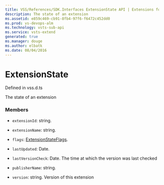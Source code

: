 ```yaml
---
title: VSS/References/SDK.Interfaces ExtensionState API | Extensions for Visual Studio Team Services
description: The state of an extension
ms.assetid: e859c469-cb91-8fb4-97f6-f6472c452dd0
ms.prod: vs-devops-alm
ms.technology: vsts-sub-api
ms.service: vsts-extend
generated: true
ms.manager: douge
ms.author: elbatk
ms.date: 08/04/2016
---
```


# ExtensionState

Defined in vss.d.ts


The state of an extension 

### Members

* `extensionId`: string. 

* `extensionName`: string. 

* `flags`: [ExtensionStateFlags](../../../VSS/References/SDK_Interfaces/ExtensionStateFlags.md). 

* `lastUpdated`: Date. 

* `lastVersionCheck`: Date. The time at which the version was last checked

* `publisherName`: string. 

* `version`: string. Version of this extension

